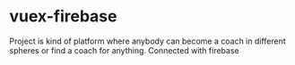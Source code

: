 # vuex-firebase
Project is kind of platform where anybody can become a coach in different spheres or find a coach for anything. Connected with firebase
